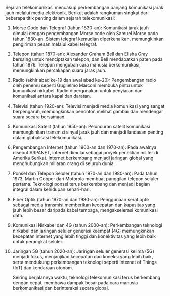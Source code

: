 Sejarah telekomunikasi mencakup perkembangan panjang komunikasi jarak jauh melalui media elektronik. Berikut adalah rangkuman singkat dari beberapa titik penting dalam sejarah telekomunikasi:

1.  Morse Code dan Telegraf (tahun 1830-an): Komunikasi jarak jauh dimulai dengan pengembangan Morse code oleh Samuel Morse pada tahun 1830-an. Sistem telegraf kemudian diperkenalkan, memungkinkan pengiriman pesan melalui kabel telegraf.

2.  Telepon (tahun 1870-an): Alexander Graham Bell dan Elisha Gray bersaing untuk menciptakan telepon, dan Bell mendapatkan paten pada tahun 1876. Telepon mengubah cara manusia berkomunikasi, memungkinkan percakapan suara jarak jauh.

3.  Radio (akhir abad ke-19 dan awal abad ke-20): Pengembangan radio oleh penemu seperti Guglielmo Marconi membuka pintu untuk komunikasi nirkabel. Radio dipergunakan untuk penyiaran dan komunikasi antara kapal dan daratan.

4.  Televisi (tahun 1920-an): Televisi menjadi media komunikasi yang sangat berpengaruh, memungkinkan penonton melihat gambar dan mendengar suara secara bersamaan.

5.  Komunikasi Satelit (tahun 1950-an): Peluncuran satelit komunikasi memungkinkan transmisi sinyal jarak jauh dan menjadi landasan penting dalam globalisasi telekomunikasi.

6.  Pengembangan Internet (tahun 1960-an dan 1970-an): Pada awalnya disebut ARPANET, internet dimulai sebagai proyek penelitian militer di Amerika Serikat. Internet berkembang menjadi jaringan global yang menghubungkan miliaran orang di seluruh dunia.

7.  Ponsel dan Telepon Seluler (tahun 1970-an dan 1980-an): Pada tahun 1973, Martin Cooper dari Motorola membuat panggilan telepon seluler pertama. Teknologi ponsel terus berkembang dan menjadi bagian integral dalam kehidupan sehari-hari.

8.  Fiber Optik (tahun 1970-an dan 1980-an): Penggunaan serat optik sebagai media transmisi memberikan kecepatan dan kapasitas yang jauh lebih besar daripada kabel tembaga, mengakselerasi komunikasi data.

9.  Komunikasi Nirkabel dan 4G (tahun 2000-an): Perkembangan teknologi nirkabel dan jaringan seluler generasi keempat (4G) memungkinkan kecepatan internet yang lebih tinggi dan konektivitas yang lebih baik untuk perangkat seluler.

10. Jaringan 5G (tahun 2020-an): Jaringan seluler generasi kelima (5G) menjadi fokus, menjanjikan kecepatan dan koneksi yang lebih baik, serta mendukung perkembangan teknologi seperti Internet of Things (IoT) dan kendaraan otonom.

    Seiring berjalannya waktu, teknologi telekomunikasi terus berkembang dengan cepat, membawa dampak besar pada cara manusia berkomunikasi dan berinteraksi secara global.





